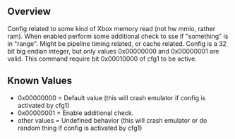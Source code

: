 ## Overview
Config related to some kind of Xbox memory read (not hw mmio, rather ram). When enabled perform some additional check to sse if "something" is in "range". Might be pipeline timing related, or cache related. Config is a 32 bit big endian integer, but only values 0x00000000 and 0x00000001 are valid. This command require bit 0x00010000 of cfg1 to be active.

## Known Values
* 0x00000000   = Default value (this will crash emulator if config is activated by cfg1)
* 0x00000001   = Enable additional check.
* other values = Undefined behavior (this will crash emulator or do random thing if config is activated by cfg1)
